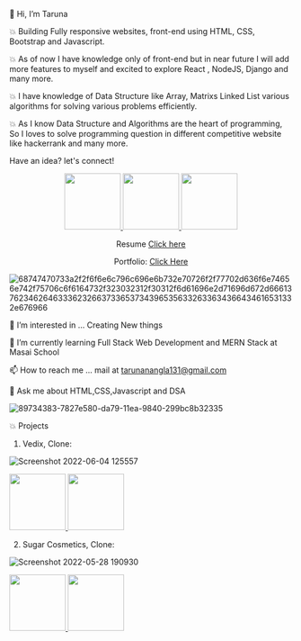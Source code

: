 👋 Hi, I’m Taruna

 
 💥 Building Fully responsive websites, front-end using HTML, CSS, Bootstrap and Javascript.
 
 💥 As of now I have knowledge only of front-end but in near future I will add more features to myself and excited to explore React , NodeJS, Django and many more.
 
 💥 I have knowledge of Data Structure like Array, Matrixs Linked List various algorithms for solving various problems efficiently.
 
 💥 As I know Data Structure and Algorithms are the heart of programming, So I loves to solve programming question in different competitive website like hackerrank and many more.
       
Have an idea?
let's connect!
<center>
<a href="https://www.linkedin.com/in/taruna-nangla-463a6a195/">
<img width="100px" src="https://img.shields.io/badge/-%2312100E.svg?&logo=linkedin&logoColor=white" />
</a>



<a href="https://medium.com/@tarunanangla131">
<img  width="100px" src="https://img.shields.io/badge/-%2312100E.svg?&logo=medium&logoColor=white" />
</a>



<a href="https://github.com/tarunaNangla">
<img  width="100px" src="https://img.shields.io/badge/-%2312100E.svg?&logo=github&logoColor=white" />
</a>
 
 Resume 
<a href="https://drive.google.com/file/d/1IGq3guE5WTNbR5Dcc0_neATVDO9RR5by/view?usp=sharing">Click here</a>

Portfolio: 
<a href="https://taruna.netlify.app/"> Click Here</a>



</center>

![68747470733a2f2f6f6e6c796c696e6b732e70726f2f77702d636f6e74656e742f75706c6f6164732f323032312f30312f6d61696e2d71696d672d66613762346264633362326637336537343965356332633634366434616531332e676966](https://user-images.githubusercontent.com/99668292/163003485-277d81f8-948e-40a8-b89f-5ff01ae483c0.gif)


👀 I’m interested in ... Creating New things

🌱 I’m currently learning Full Stack Web Development and MERN Stack at Masai School

📫 How to reach me ... mail at tarunanangla131@gmail.com

💬 Ask me about HTML,CSS,Javascript and DSA

![89734383-7827e580-da79-11ea-9840-299bc8b32335](https://user-images.githubusercontent.com/99668292/163000603-d1c4922b-c36c-49c0-9abd-90dddcbf08a5.jpg)



💥 Projects

 1) Vedix, Clone:
  

  ![Screenshot 2022-06-04 125557](https://user-images.githubusercontent.com/99668292/171989362-19800195-bd2f-46b0-885f-f11f395f9925.jpg)

   <a href="https://harmonious-florentine-0b7b40.netlify.app/">
           <img width="100px" src="https://img.shields.io/badge/-Website_Demo-black" />
        </a>
        
   <a href="https://github.com/bigyanKumar/vedix.com.git">
           <img width="100px" src="https://img.shields.io/badge/-Github_link-black" />
        </a>


 2) Sugar Cosmetics, Clone:
 
![Screenshot 2022-05-28 190930](https://user-images.githubusercontent.com/99668292/170827979-e129a5dd-b6a3-4d66-8297-7e9f2d2f6230.jpg)
  
   <a href="https://621b75a70877afa17c5e0be8--sleepy-goldwasser-74018a.netlify.app/home.html">
           <img width="100px" src="https://img.shields.io/badge/-Website_Demo-black" />
        </a>
 
 <a href="https://github.com/tarunaNangla/sugarcometics.git">
           <img width="100px" src="https://img.shields.io/badge/-github_link-black" />
        </a>



 
  
 
 
 

 
 
    
  



               
                  
